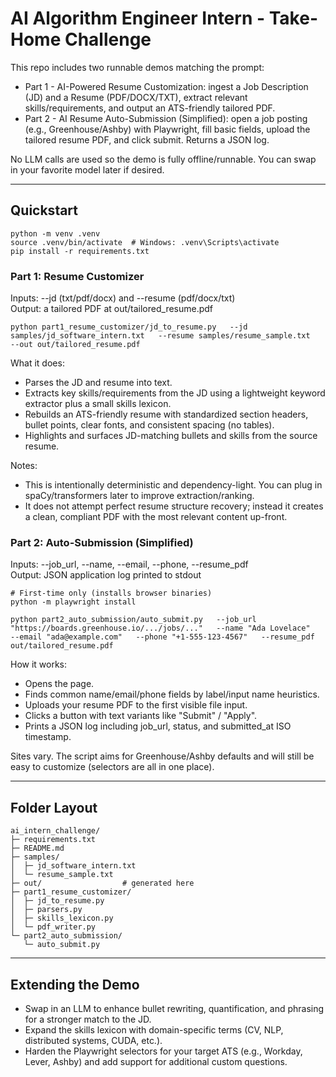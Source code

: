 # AI Algorithm Engineer Intern - Take-Home Challenge

This repo includes two runnable demos matching the prompt:

- Part 1 - AI-Powered Resume Customization: ingest a Job Description (JD) and a Resume (PDF/DOCX/TXT), extract relevant skills/requirements, and output an ATS-friendly tailored PDF.
- Part 2 - AI Resume Auto-Submission (Simplified): open a job posting (e.g., Greenhouse/Ashby) with Playwright, fill basic fields, upload the tailored resume PDF, and click submit. Returns a JSON log.

No LLM calls are used so the demo is fully offline/runnable. You can swap in your favorite model later if desired.

--------------------------------------------------------------------------

## Quickstart

```
python -m venv .venv
source .venv/bin/activate  # Windows: .venv\Scripts\activate
pip install -r requirements.txt
```

### Part 1: Resume Customizer

Inputs: --jd (txt/pdf/docx) and --resume (pdf/docx/txt)  
Output: a tailored PDF at out/tailored_resume.pdf

```
python part1_resume_customizer/jd_to_resume.py   --jd samples/jd_software_intern.txt   --resume samples/resume_sample.txt   --out out/tailored_resume.pdf
```

What it does:
- Parses the JD and resume into text.
- Extracts key skills/requirements from the JD using a lightweight keyword extractor plus a small skills lexicon.
- Rebuilds an ATS-friendly resume with standardized section headers, bullet points, clear fonts, and consistent spacing (no tables).
- Highlights and surfaces JD-matching bullets and skills from the source resume.

Notes:
- This is intentionally deterministic and dependency-light. You can plug in spaCy/transformers later to improve extraction/ranking.
- It does not attempt perfect resume structure recovery; instead it creates a clean, compliant PDF with the most relevant content up-front.

### Part 2: Auto-Submission (Simplified)

Inputs: --job_url, --name, --email, --phone, --resume_pdf  
Output: JSON application log printed to stdout

```
# First-time only (installs browser binaries)
python -m playwright install

python part2_auto_submission/auto_submit.py   --job_url "https://boards.greenhouse.io/.../jobs/..."   --name "Ada Lovelace"   --email "ada@example.com"   --phone "+1-555-123-4567"   --resume_pdf out/tailored_resume.pdf
```

How it works:
- Opens the page.
- Finds common name/email/phone fields by label/input name heuristics.
- Uploads your resume PDF to the first visible file input.
- Clicks a button with text variants like "Submit" / "Apply".
- Prints a JSON log including job_url, status, and submitted_at ISO timestamp.

Sites vary. The script aims for Greenhouse/Ashby defaults and will still be easy to customize (selectors are all in one place).

--------------------------------------------------------------------------

## Folder Layout

```
ai_intern_challenge/
├─ requirements.txt
├─ README.md
├─ samples/
│  ├─ jd_software_intern.txt
│  └─ resume_sample.txt
├─ out/                  # generated here
├─ part1_resume_customizer/
│  ├─ jd_to_resume.py
│  ├─ parsers.py
│  ├─ skills_lexicon.py
│  └─ pdf_writer.py
└─ part2_auto_submission/
   └─ auto_submit.py
```

--------------------------------------------------------------------------

## Extending the Demo

- Swap in an LLM to enhance bullet rewriting, quantification, and phrasing for a stronger match to the JD.
- Expand the skills lexicon with domain-specific terms (CV, NLP, distributed systems, CUDA, etc.).
- Harden the Playwright selectors for your target ATS (e.g., Workday, Lever, Ashby) and add support for additional custom questions.
